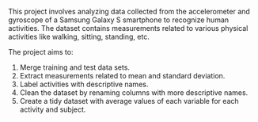 This project involves analyzing data collected from the accelerometer and gyroscope of a Samsung Galaxy S smartphone to recognize human activities. The dataset contains measurements related to various physical activities like walking, sitting, standing, etc.

The project aims to:
1. Merge training and test data sets.
2. Extract measurements related to mean and standard deviation.
3. Label activities with descriptive names.
4. Clean the dataset by renaming columns with more descriptive names.
5. Create a tidy dataset with average values of each variable for each activity and subject.